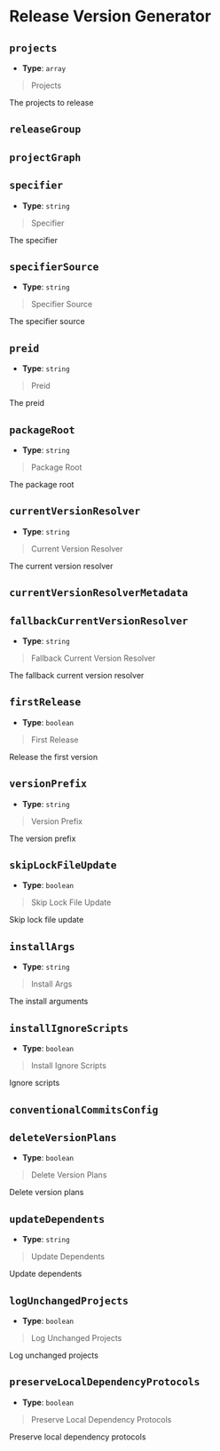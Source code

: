 <!-- Generated by @storm-software/untyped -->
<!-- Do not edit this file directly -->

# Release Version Generator

## `projects`

- **Type**: `array`

> Projects

The projects to release

## `releaseGroup`

## `projectGraph`

## `specifier`

- **Type**: `string`

> Specifier

The specifier

## `specifierSource`

- **Type**: `string`

> Specifier Source

The specifier source

## `preid`

- **Type**: `string`

> Preid

The preid

## `packageRoot`

- **Type**: `string`

> Package Root

The package root

## `currentVersionResolver`

- **Type**: `string`

> Current Version Resolver

The current version resolver

## `currentVersionResolverMetadata`

## `fallbackCurrentVersionResolver`

- **Type**: `string`

> Fallback Current Version Resolver

The fallback current version resolver

## `firstRelease`

- **Type**: `boolean`

> First Release

Release the first version

## `versionPrefix`

- **Type**: `string`

> Version Prefix

The version prefix

## `skipLockFileUpdate`

- **Type**: `boolean`

> Skip Lock File Update

Skip lock file update

## `installArgs`

- **Type**: `string`

> Install Args

The install arguments

## `installIgnoreScripts`

- **Type**: `boolean`

> Install Ignore Scripts

Ignore scripts

## `conventionalCommitsConfig`

## `deleteVersionPlans`

- **Type**: `boolean`

> Delete Version Plans

Delete version plans

## `updateDependents`

- **Type**: `string`

> Update Dependents

Update dependents

## `logUnchangedProjects`

- **Type**: `boolean`

> Log Unchanged Projects

Log unchanged projects

## `preserveLocalDependencyProtocols`

- **Type**: `boolean`

> Preserve Local Dependency Protocols

Preserve local dependency protocols
